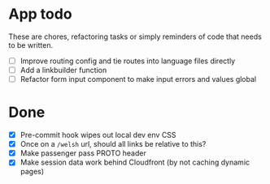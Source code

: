 # App todo

These are chores, refactoring tasks or simply reminders of code that needs to be written.

- [ ] Improve routing config and tie routes into language files directly
- [ ] Add a linkbuilder function
- [ ] Refactor form input component to make input errors and values global

# Done 
- [x] Pre-commit hook wipes out local dev env CSS
- [x] Once on a `/welsh` url, should all links be relative to this? 
- [x] Make passenger pass PROTO header
- [x] Make session data work behind Cloudfront (by not caching dynamic pages)
